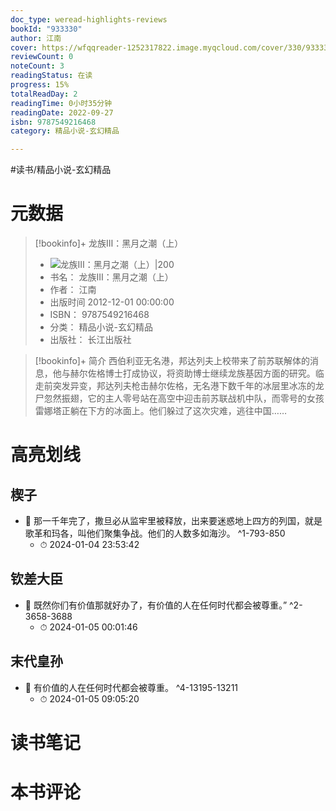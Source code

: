 ```yaml
---
doc_type: weread-highlights-reviews
bookId: "933330"
author: 江南
cover: https://wfqqreader-1252317822.image.myqcloud.com/cover/330/933330/t7_933330.jpg
reviewCount: 0
noteCount: 3
readingStatus: 在读
progress: 15%
totalReadDay: 2
readingTime: 0小时35分钟
readingDate: 2022-09-27
isbn: 9787549216468
category: 精品小说-玄幻精品

---
```


#读书/精品小说-玄幻精品

# 元数据
> [!bookinfo]+ 龙族Ⅲ：黑月之潮（上）
> - ![ 龙族Ⅲ：黑月之潮（上）|200](https://wfqqreader-1252317822.image.myqcloud.com/cover/330/933330/t7_933330.jpg)
> - 书名： 龙族Ⅲ：黑月之潮（上）
> - 作者： 江南
> - 出版时间 2012-12-01 00:00:00
> - ISBN： 9787549216468
> - 分类： 精品小说-玄幻精品
> - 出版社： 长江出版社

> [!bookinfo]+ 简介
> 西伯利亚无名港，邦达列夫上校带来了前苏联解体的消息，他与赫尔佐格博士打成协议，将资助博士继续龙族基因方面的研究。临走前突发异变，邦达列夫枪击赫尔佐格，无名港下数千年的冰层里冰冻的龙尸忽然振翅，它的主人零号站在高空中迎击前苏联战机中队，而零号的女孩雷娜塔正躺在下方的冰面上。他们躲过了这次灾难，逃往中国……
# 高亮划线

## 楔子


- 📌 那一千年完了，撒旦必从监牢里被释放，出来要迷惑地上四方的列国，就是歌革和玛各，叫他们聚集争战。他们的人数多如海沙。 ^1-793-850
    - ⏱ 2024-01-04 23:53:42 
## 钦差大臣


- 📌 既然你们有价值那就好办了，有价值的人在任何时代都会被尊重。” ^2-3658-3688
    - ⏱ 2024-01-05 00:01:46 
## 末代皇孙


- 📌 有价值的人在任何时代都会被尊重。 ^4-13195-13211
    - ⏱ 2024-01-05 09:05:20 
# 读书笔记

# 本书评论
